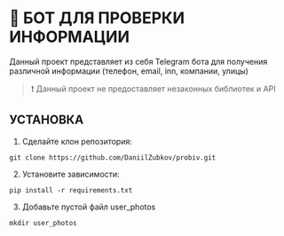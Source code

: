 # 📝 БОТ ДЛЯ ПРОВЕРКИ ИНФОРМАЦИИ
Данный проект представляет из себя Telegram бота для получения различной информации (телефон, email, inn, компании, улицы)

> ❗️ Данный проект не предоставляет незаконных библиотек и API

## УСТАНОВКА

1. Сделайте клон репозитория:
```
git clone https://github.com/DaniilZubkov/probiv.git
```
2. Установите зависимости:
```
pip install -r requirements.txt
```
3. Добавьте пустой файл user_photos
```
mkdir user_photos
```
